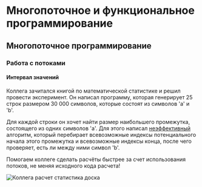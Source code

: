# Многопоточное и функциональное программирование

## Многопоточное программирование

### Работа с потоками

#### Интервал значений

Коллега зачитался книгой по математической статистике и решил провести эксперимент. Он написал программу, которая генерирует 25 строк размером 30 000 символов, которые состоят из символов 'a' и 'b'.

Для каждой строки он хочет найти размер наибольшего промежутка, состоящего из одних символов 'a'.  Для этого написал <u>неэффективный</u> алгоритм, который перебирает всевозможные индексы потенциального начала этого промежутка и всевозможные индексы конца, после чего проверяет, есть ли между ними символ 'b'.

Помогаем коллеге сделать расчёты быстрее за счет использования потоков, не меняя исходного кода расчета!   

![Коллега расчет статистика доска](https://www.eastern.edu/sites/default/files/styles/crop_gallery_item_7_5/public/Walt3.jpg "Коллега и математическая статистика")